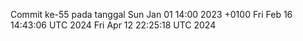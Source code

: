 Commit ke-55 pada tanggal Sun Jan 01 14:00 2023 +0100
Fri Feb 16 14:43:06 UTC 2024
Fri Apr 12 22:25:18 UTC 2024
